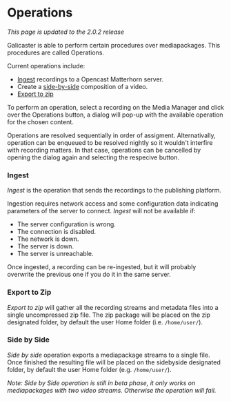 Operations
==========

*This page is updated to the 2.0.2 release*

Galicaster is able to perform certain procedures over mediapackages. This procedures are called Operations.

Current operations include:

* [Ingest](#ingest) recordings to a Opencast Matterhorn server.
* Create a [side-by-side](#side-by-side) composition of a video.
* [Export to zip](#export-to-zip)

To perform an operation, select a recording on the Media Manager and click over the Operations button, a dialog will pop-up with the available operation for the chosen content.

Operations are resolved sequentially in order of assigment. Alternativally, operation can be enqueued to be resolved nightly so it wouldn't interfire with recording matters. In that case, operations can be cancelled by opening the dialog again and selecting the respecive button.


### Ingest
*Ingest* is the operation that sends the recordings to the publishing platform.

Ingestion requires network access and some configuration data indicating parameters of the server to connect. *Ingest* will not be available if:

* The server configuration is wrong.
* The connection is disabled.
* The network is down.
* The server is down.
* The server is unreachable.

Once ingested, a recording can be re-ingested, but it will probably overwrite the previous one if you do it in the same server.


### Export to Zip
*Export to zip* will gather all the recording streams and metadata files into a single uncompressed zip file. The zip package will be placed on the zip designated folder, by default the user Home folder (i.e. `/home/user/`).


### Side by Side
*Side by side* operation exports a mediapackage streams to a single file. Once finished the resulting file will be placed on the sidebyside designated folder, by default the user Home folder (e.g. `/home/user/`).

*Note: Side by Side operation is still in beta phase, it only works on mediapackages with two video streams. Otherwise the operation will fail.*
